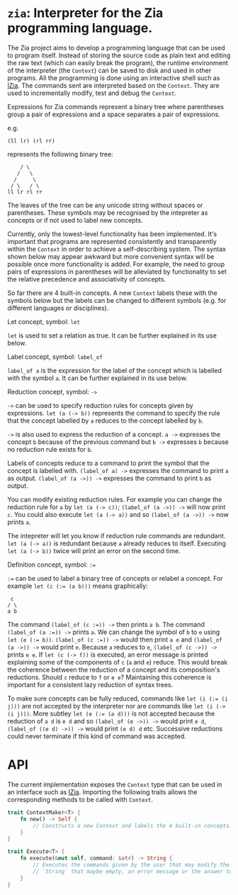 # `zia`: Interpreter for the Zia programming language.

The Zia project aims to develop a programming language that can be used to program itself. 
Instead of storing the source code as plain text and editing the raw text (which can easily break 
the program), the runtime environment of the interpreter (the `Context`) can be saved to disk and 
used in other programs. All the programming is done using an interactive shell such as
[IZia](https://github.com/Charles-Johnson/zia_programming/tree/master/izia). The commands sent are interpreted based on the `Context`. They are used to 
incrementally modify, test and debug the `Context`.  

Expressions for Zia commands represent a binary tree where parentheses group a pair of 
expressions and a space separates a pair of expressions.

e.g.
```
(ll lr) (rl rr)
```    
represents the following binary tree:
```
    / \
   /   \
  /     \
 / \   / \
ll lr rl rr
```

The leaves of the tree can be any unicode string without spaces or parentheses. These symbols may 
be recognised by the intepreter as concepts or if not used to label new concepts.

Currently, only the lowest-level functionality has been implemented. It's important that programs
are represented consistently and transparently within the `Context` in order to achieve a 
self-describing system. The syntax shown below may appear awkward but more convenient syntax will 
be possible once more functionality is added. For example, the need to group pairs of expressions 
in parentheses will be alleviated by functionality to set the relative precedence and associativity
of concepts. 

So far there are 4 built-in concepts. A new `Context` labels these with the symbols below but the 
labels can be changed to different symbols (e.g. for different languages or disciplines).  

Let concept, symbol: `let`

`let` is used to set a relation as true. It can be further explained in its use below.

Label concept, symbol: `label_of`

`label_of a` is the expression for the label of the concept which is labelled with the symbol `a`.
It can be further explained in its use below.

Reduction concept, symbol: `->`

`->` can be used to specify reduction rules for concepts given by expressions. `let (a (-> b))`
 represents the command to specify the rule that the concept labelled by `a` reduces to the 
concept labelled by `b`.

`->` is also used to express the reduction of a concept. `a ->` expresses the concept `b` because 
of the previous command but `b ->` expresses `b` because no reduction rule exists for `b`. 

Labels of concepts reduce to a command to print the symbol that the concept is labelled with.
`(label_of a) ->` expresses the command to print `a` as output. `(label_of (a ->)) ->` expresses
the command to print `b` as output.

You can modify existing reduction rules. For example you can change the reduction rule for `a` by 
`let (a (-> c))`; `(label_of (a ->)) ->` will now print `c`. You could also execute 
`let (a (-> a))` and so `(label_of (a ->)) ->` now prints `a`.

The intepreter will let you know if reduction rule commands are redundant. `let (a (-> a))` is 
redundant because `a` already reduces to itself. Executing `let (a (-> b))` twice will print an 
error on the second time.

Definition concept, symbol: `:=`

`:=` can be used to label a binary tree of concepts or relabel a concept. For example 
`let (c (:= (a b)))` means graphically:
```
 c
/ \
a b
```
The command `(label_of (c :=)) ->` then prints `a b`. The command `(label_of (a :=)) ->` prints 
`a`. We can change the symbol of `b` to `e` using `let (e (:= b))`. `(label_of (c :=)) ->` would 
then print `a e` and `(label_of (a ->)) ->` would print `e`. Because `a` reduces to `e`, 
`(label_of (c ->)) ->` prints `e e`. If `let (c (-> f))` is executed, an error message is printed 
explaining some of the components of `c` (`a` and `e`) reduce. This would break the coherence 
between the reduction of a concept and its composition's reductions. Should `c` reduce to `f` or 
`e e`? Maintaining this coherence is important for a consistent lazy reduction of syntax trees.

To make sure concepts can be fully reduced, commands like `let (i (:= (i j)))` are not accepted by
the interpreter nor are commands like `let (i (-> (i j)))`. More subtley `let (e (:= (a d)))` is 
not accepted because the reduction of `a d` is `e d` and so `(label_of (e ->)) ->` would print 
`e d`, `(label_of ((e d) ->)) ->` would print `(e d) d` etc. Successive reductions could never 
terminate if this kind of command was accepted. 

# API  

The current implementation exposes the `Context` type that can be used in an interface such as 
[IZia](https://github.com/Charles-Johnson/izia). Importing the following traits allows the 
corresponding methods to be called with `Context`.

```rust
trait ContextMaker<T> {
	fn new() -> Self { 
		// Constructs a new Context and labels the 4 built-in concepts.
    }
}

trait Execute<T> {
    fn execute(&mut self, command: &str) -> String { 
		// Executes the commands given by the user that may modify the `Context` and outputs a 
		// `String` that maybe empty, an error message or the answer to a query.
	}
}
```

